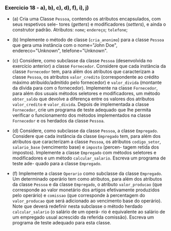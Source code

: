 ### Exercicio 18 - a), b), c), d), f), i), j)

 - (a) Cria uma Classe `Pessoa`, contendo os atributos encapsulados, com seus respetivos sele-
tores (*getters*) e modificadores (*setters*), e ainda o construtor padrão. Atributos: `nome`;
`endereço`; `telefone`;

 - (b) Implemente o método de classe (`cria_anonimo`) para a classe `Pessoa` que gera uma
instância com o nome="John Doe", endereco="Unknown", telefone="Unknown".

 - (c) Considere, como subclasse da classe `Pessoa` (desenvolvida no exercício anterior) a classe `Fornecedor`. Considere que cada instância da classe `Fornecedor` tem, para além dos
atributos que caracterizam a classe `Pessoa`, os atributos `valor_credito` (correspondente
ao crédito máximo atribuído/admitido pelo fornecedor) e `valor_divida` (montante da
dívida para com o fornecedor). Implemente na classe `Fornecedor`, para além dos usuais
métodos seletores e modificadores, um método `obter_saldo` que devolve a diferença
entre os valores dos atributos `valor_credito` e `valor_divida`. Depois de implementada
a classe `Fornecedor`, crie um programa de teste adequado que lhe permita verificar
o funcionamento dos métodos implementados na classe `Fornecedor` e os herdados da
classe `Pessoa`.

 - (d) Considere, como subclasse da classe `Pessoa`, a classe `Empregado`. Considere que cada
instância da classe `Empregado` tem, para além dos atributos que caracterizam a classe
`Pessoa`, os atributos `codigo_setor`, `salario_base` (vencimento base) e `imposto` (percen-
tagem retida dos impostos). Implemente a classe `Empregado` com métodos seletores e
modificadores e um método `calcular_salario`. Escreva um programa de teste ade-
quado para a classe `Empregado`.

 - (f) Implemente a classe `Operario` como subclasse da classe `Empregado`. Um determinado
operário tem como atributos, para além dos atributos da classe `Pessoa` e da classe
`Empregado`, o atributo `valor_producao` (que corresponde ao valor monetário dos artigos
efetivamente produzidos pelo operário) e `comissao` (que corresponde à percentagem do
`valor_producao` que será adicionado ao vencimento base do operário). Note que deverá
redefinir nesta subclasse o método herdado `calcular_salario` (o salário de um operá-
rio é equivalente ao salário de um empregado usual acrescido da referida comissão).
Escreva um programa de teste adequado para esta classe.

